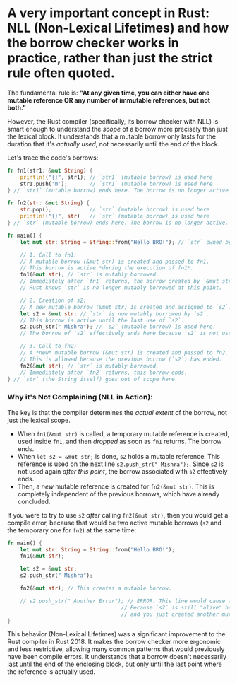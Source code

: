 # A very important concept in Rust: **NLL (Non-Lexical Lifetimes)** and how the borrow checker works in practice, rather than just the strict rule often quoted.

The fundamental rule is:
**"At any given time, you can either have one mutable reference OR any number of immutable references, but not both."**

However, the Rust compiler (specifically, its borrow checker with NLL) is smart enough to understand the _scope_ of a borrow more precisely than just the lexical block. It understands that a mutable borrow only lasts for the duration that it's _actually used_, not necessarily until the end of the block.

Let's trace the code's borrows:

```rust
fn fn1(str1: &mut String) {
    println!("{}", str1); // `str1` (mutable borrow) is used here
    str1.push('m');       // `str1` (mutable borrow) is used here
} // `str1` (mutable borrow) ends here. The borrow is no longer active.

fn fn2(str: &mut String) {
    str.pop();            // `str` (mutable borrow) is used here
    println!("{}", str)   // `str` (mutable borrow) is used here
} // `str` (mutable borrow) ends here. The borrow is no longer active.

fn main() {
    let mut str: String = String::from("Hello BRO!"); // `str` owned by main

    // 1. Call to fn1:
    // A mutable borrow (&mut str) is created and passed to fn1.
    // This borrow is active *during the execution of fn1*.
    fn1(&mut str); // `str` is mutably borrowed.
    // Immediately after `fn1` returns, the borrow created by `&mut str` ends.
    // Rust knows `str` is no longer mutably borrowed at this point.

    // 2. Creation of s2:
    // A new mutable borrow (&mut str) is created and assigned to `s2`.
    let s2 = &mut str; // `str` is now mutably borrowed by `s2`.
    // This borrow is active until the last use of `s2`.
    s2.push_str(" Mishra"); // `s2` (mutable borrow) is used here.
    // The borrow of `s2` effectively ends here because `s2` is not used again.

    // 3. Call to fn2:
    // A *new* mutable borrow (&mut str) is created and passed to fn2.
    // This is allowed because the previous borrow (`s2`) has ended.
    fn2(&mut str); // `str` is mutably borrowed.
    // Immediately after `fn2` returns, this borrow ends.
} // `str` (the String itself) goes out of scope here.
```

### Why it's Not Complaining (NLL in Action):

The key is that the compiler determines the _actual extent_ of the borrow, not just the lexical scope.

- When `fn1(&mut str)` is called, a temporary mutable reference is created, used inside `fn1`, and then _dropped_ as soon as `fn1` returns. The borrow ends.
- When `let s2 = &mut str;` is done, `s2` holds a mutable reference. This reference is used on the next line `s2.push_str(" Mishra");`. Since `s2` is not used again _after this point_, the borrow associated with `s2` effectively ends.
- Then, a _new_ mutable reference is created for `fn2(&mut str)`. This is completely independent of the previous borrows, which have already concluded.

If you were to try to use `s2` _after_ calling `fn2(&mut str)`, then you would get a compile error, because that would be two active mutable borrows (`s2` and the temporary one for `fn2`) at the same time:

```rust
fn main() {
    let mut str: String = String::from("Hello BRO!");
    fn1(&mut str);

    let s2 = &mut str;
    s2.push_str(" Mishra");

    fn2(&mut str); // This creates a mutable borrow.

    // s2.push_str(" Another Error"); // ERROR: This line would cause a complaint!
                                    // Because `s2` is still "alive" here,
                                    // and you just created another mutable borrow for `fn2`.
}
```

This behavior (Non-Lexical Lifetimes) was a significant improvement to the Rust compiler in Rust 2018. It makes the borrow checker more ergonomic and less restrictive, allowing many common patterns that would previously have been compile errors. It understands that a borrow doesn't necessarily last until the end of the enclosing block, but only until the last point where the reference is actually used.
